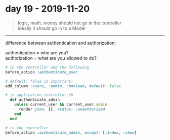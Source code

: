 # day 19 - 2019-11-20

> logic, math, money should not go in the controller  
> ideally it should go in to a Model

---

difference between authentication and authorization:

authentication = who are you?  
authorization = what are you allowed to do?

```ruby
# in the controller add the following
before_action :authenticate_user
```

```ruby
# default: false is important!
add_column :users, :admin, :boolean, default: false
```

```ruby
# in application_controller.rb
  def authenticate_admin
    unless current_user && current_user.admin
      render json: {}, status: :unauthorized
    end
  end

# in the controller
before_action :authenticate_admin, except: [:index, :show]
```
